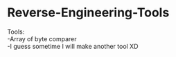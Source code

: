 # Reverse-Engineering-Tools

Tools: <br>
-Array of byte comparer <br>
-I guess sometime I will make another tool XD
